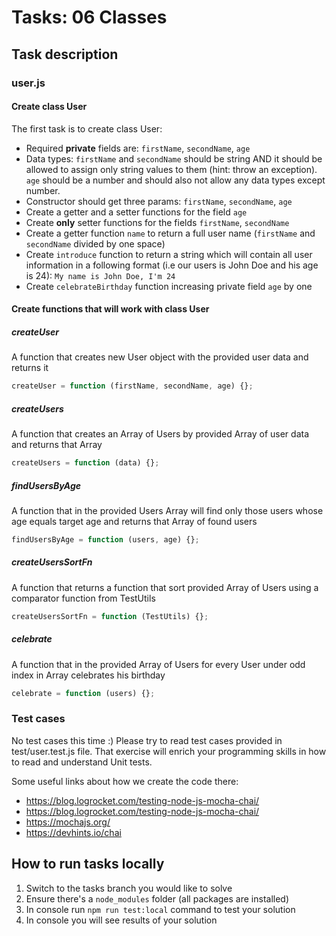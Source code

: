 # Tasks: 06 Classes

## Task description

### user.js

#### Create class User

The first task is to create class User:

- Required **private** fields are: `firstName`, `secondName`, `age`
- Data types: `firstName` and `secondName` should be string AND it should be allowed to assign only string values to them (hint: throw an exception). `age` should be a number and should also not allow any data types except number.
- Constructor should get three params: `firstName`, `secondName`, `age`
- Create a getter and a setter functions for the field `age`
- Create **only** setter functions for the fields `firstName`, `secondName`
- Create a getter function `name` to return a full user name (`firstName` and `secondName` divided by one space)
- Create `introduce` function to return a string which will contain all user information in a following format (i.e our users is John Doe and his age is 24): `My name is John Doe, I'm 24`
- Create `celebrateBirthday` function increasing private field `age` by one

#### Create functions that will work with class User

##### createUser

A function that creates new User object with the provided user data and returns it

```js
createUser = function (firstName, secondName, age) {};
```

##### createUsers

A function that creates an Array of Users by provided Array of user data and returns that Array

```js
createUsers = function (data) {};
```

##### findUsersByAge

A function that in the provided Users Array will find only those users whose age equals target age and returns that Array of found users

```js
findUsersByAge = function (users, age) {};
```

##### createUsersSortFn

A function that returns a function that sort provided Array of Users using a comparator function from TestUtils

```js
createUsersSortFn = function (TestUtils) {};
```

##### celebrate

A function that in the provided Array of Users for every User under odd index in Array celebrates his birthday

```js
celebrate = function (users) {};
```

### Test cases

No test cases this time :) Please try to read test cases provided in test/user.test.js file. That exercise will enrich your programming skills in how to read and understand Unit tests.

Some useful links about how we create the code there:

- https://blog.logrocket.com/testing-node-js-mocha-chai/
- https://blog.logrocket.com/testing-node-js-mocha-chai/
- https://mochajs.org/
- https://devhints.io/chai

## How to run tasks locally

1. Switch to the tasks branch you would like to solve
2. Ensure there's a `node_modules` folder (all packages are installed)
3. In console run `npm run test:local` command to test your solution
4. In console you will see results of your solution
